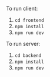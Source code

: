 To run client:
1. `cd frontend`
2. `npm install`
3. `npm run dev`

To run server:
1. `cd backend`
2. `npm install`
3. `npm run dev`

